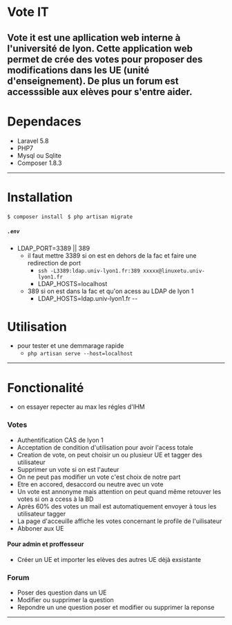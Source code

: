 #   Vote IT

Vote it est une apllication web interne à l'université de lyon. Cette application web permet de crée des votes pour proposer des modifications dans les UE (unité d'enseignement).
De plus un forum est accesssible aux elèves pour s'entre aider.
---
#   Dependaces 
 - Laravel 5.8
 - PHP7
 - Mysql ou Sqlite
 - Composer 1.8.3
 ---
#   Installation
`$ composer install `
`$ php artisan migrate`
##### `.env`
- LDAP_PORT=3389 || 389 
    - il faut mettre 3389 si on est en dehors de la fac et faire une redirection de port
      - `ssh -L3389:ldap.univ-lyon1.fr:389 xxxxx@linuxetu.univ-lyon1.fr`
      - LDAP_HOSTS=localhost
    - 389 si on est dans la fac et qu'on acess au LDAP de lyon 1
      - LDAP_HOSTS=ldap.univ-lyon1.fr
--

#   Utilisation 
 - pour tester et une demmarage rapide
   - `php artisan serve --host=localhost` 
---
# Fonctionalité
 - on essayer repecter au max les régles d'IHM
### Votes
  - Authentification CAS de lyon 1
  - Acceptation de condition d'utilisation pour avoir l'acess totale
  - Creation de vote, on peut choisir un ou plusieur UE et tagger des utilisateur
  - Supprimer un vote si on est l'auteur
  - On ne peut pas modifier un vote c'est choix de notre part
  - Etre en accored, desaccord ou neutre avec un vote
  - Un vote est annonyme mais attention on peut quand même retouver les votes si on a ccess à la BD
  - Après 60% des votes un mail est automatiquement envoyer à tous les utilisateur tagger
  - La page d'acceuille affiche les votes concernant le profile de l'uilisateur
  - Abboner aux UE
#### Pour admin et proffesseur
 - Créer un UE et importer les elèves des autres UE dèjà exsistante 
### Forum
 - Poser des question dans un UE
 - Modifier ou supprimer la question
 - Repondre un une question poser et modifier ou supprimer la reponse



-----------